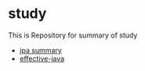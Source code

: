 # study
This is Repository for summary of study

- [jpa summary](./study/jpa.md)
- [effective-java](./study/effectice-java.md)
